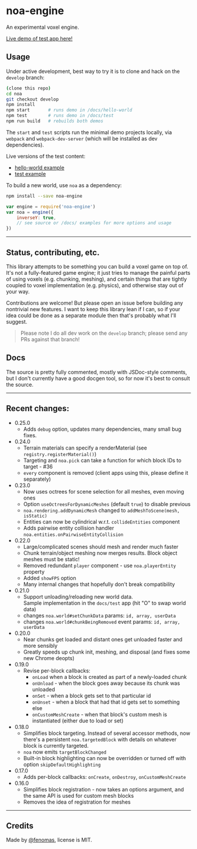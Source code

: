 
# noa-engine

An experimental voxel engine.

[Live demo of test app here!](https://andyhall.github.io/noa-testbed/)

## Usage

Under active development, best way to try it is to clone and hack on the `develop` branch:

```sh
(clone this repo)
cd noa
git checkout develop
npm install
npm start       # runs demo in /docs/hello-world
npm test        # runs demo in /docs/test
npm run build   # rebuilds both demos
```

The `start` and `test` scripts run the minimal demo projects locally, via `webpack` and `webpack-dev-server` (which will be installed as dev dependencies).

Live versions of the test content: 
 * [hello-world example](https://andyhall.github.io/noa/hello-world/)
 * [test example](https://andyhall.github.io/noa/test/)

To build a new world, use `noa` as a dependency:

```sh
npm install --save noa-engine
```

```js
var engine = require('noa-engine')
var noa = engine({
    inverseY: true,
    // see source or /docs/ examples for more options and usage
})
```

----

## Status, contributing, etc.

This library attempts to be something you can build a voxel game on top of. 
It's not a fully-featured game engine; it just tries to manage the painful parts 
of using voxels (e.g. chunking, meshing), and certain things that are 
tightly coupled to voxel implementation (e.g. physics), 
and otherwise stay out of your way.

Contributions are welcome! But please open an issue before building any 
nontrivial new features. I want to keep this library lean if I can, 
so if your idea could be done as a separate module then that's probably what I'll suggest.

> Please note I do all dev work on the `develop` branch; please send any PRs against that branch!


## Docs

The source is pretty fully commented, mostly with JSDoc-style comments, 
but I don't currently have a good docgen tool, so for now it's best to 
consult the source.

----

## Recent changes:

 * 0.25.0
   * Adds `debug` option, updates many dependencies, many small bug fixes.
 * 0.24.0
   * Terrain materials can specify a renderMaterial (see `registry.registerMaterial()`)
   * Targeting and `noa.pick` can take a function for which block IDs to target - #36
   * `every` component is removed (client apps using this, please define it separately)
 * 0.23.0
   * Now uses octrees for scene selection for all meshes, even moving ones
   * Option `useOctreesForDynamicMeshes` (default `true`) to disable previous
   * `noa.rendering.addDynamicMesh` changed to `addMeshToScene(mesh, isStatic)`
   * Entities can now be cylindrical w.r.t. `collideEntities` component
   * Adds pairwise entity collision handler `noa.entities.onPairwiseEntityCollision`
 * 0.22.0
   * Large/complicated scenes should mesh and render much faster
   * Chunk terrain/object meshing now merges results. Block object meshes must be static!
   * Removed redundant `player` component - use `noa.playerEntity` property
   * Added `showFPS` option
   * Many internal changes that hopefully don't break compatibility
 * 0.21.0
   * Support unloading/reloading new world data.  
     Sample implementation in the `docs/test` app (hit "O" to swap world data)
   * changes `noa.world#setChunkData` params: `id, array, userData`
   * changes `noa.world#chunkBeingRemoved` event params: `id, array, userData`
 * 0.20.0
   * Near chunks get loaded and distant ones get unloaded faster and more sensibly
   * Greatly speeds up chunk init, meshing, and disposal (and fixes some new Chrome deopts)
 * 0.19.0
   * Revise per-block callbacks:
     * `onLoad` when a block is created as part of a newly-loaded chunk  
     * `onUnload` - when the block goes away because its chunk was unloaded
     * `onSet` - when a block gets set to that particular id
     * `onUnset` - when a block that had that id gets set to something else
     * `onCustomMeshCreate` - when that block's custom mesh is instantiated (either due to load or set)
 * 0.18.0
   * Simplifies block targeting. Instead of several accessor methods, now there's a persistent `noa.targetedBlock` with details on whatever block is currently targeted.
   * `noa` now emits `targetBlockChanged`
   * Built-in block highlighting can now be overridden or turned off with option `skipDefaultHighlighting`
 * 0.17.0
   * Adds per-block callbacks: `onCreate`, `onDestroy`, `onCustomMeshCreate`
 * 0.16.0
   * Simplifies block registration - now takes an options argument, and the same API is used for custom mesh blocks
   * Removes the idea of registration for meshes

----

## Credits

Made by [@fenomas](https://twitter.com/fenomas), license is MIT.


